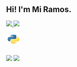 ## Hi! I'm Mi Ramos.

<div>
  <a href="https://github.com/mi-ramos">
  <img height="180em" src="https://github-readme-stats.vercel.app/api?username=mi-ramos&count_private=true&show_icons=true&theme=dark"/>
  <img height="180em" src="https://github-readme-stats.vercel.app/api/top-langs/?username=mi-ramos&layout=compact&theme=dark"/>
  </a>
</div>

<div style="display: inline_block"><br>
  <img align="center" alt="Mi-Python" height="30" width="40" src="https://raw.githubusercontent.com/devicons/devicon/master/icons/python/python-original.svg">
</div>

 ##

<div>
  <a href="https://www.instagram.com/_ramos.mi/" target="_blank"><img src="https://img.shields.io/badge/Instagram-E4405F?style=for-the-badge&logo=instagram&logoColor=white" target="_blank"></a>
  <a href="https://www.linkedin.com/in/milena-ramos-890558279/" target="_blank"><img src="https://img.shields.io/badge/LinkedIn-0077B5?style=for-the-badge&logo=linkedin&logoColor=white" target="_blank"></a>
</div>
